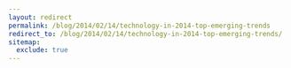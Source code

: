 ```yaml
---
layout: redirect
permalink: /blog/2014/02/14/technology-in-2014-top-emerging-trends
redirect_to: /blog/2014/02/14/technology-in-2014-top-emerging-trends/
sitemap:
  exclude: true
---
```

